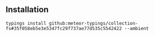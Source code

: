 ## Installation

`typings install github:meteor-typings/collection-fs#35f058eb5e3e5347fc29f737ae77d535c5542422 --ambient`
